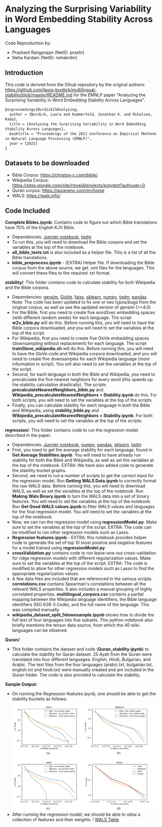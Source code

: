 
# Analyzing the Surprising Variability in Word Embedding Stability Across Languages
Code Reproduction by:
- Prashant Rangarajan (NetID: prashr)
- Neha Kardam (NetID: nehakrdm)

## Introduction
This code is derived from the Gihub repository by the original authors:  https://github.com/laura-burdick/multilingual-stability/blob/master/README.md
for the EMNLP paper "Analyzing the Surprising Variability in Word Embedding Stability Across Languages".
```
@inproceedings{Burdick21Analyzing,
  author = {Burdick, Laura and Kummerfeld, Jonathan K. and Mihalcea, Rada},
  title = {Analyzing the Surprising Variability in Word Embedding Stability Across Languages},
  booktitle = "Proceedings of the 2021 Conference on Empirical Methods in Natural Language Processing (EMNLP)",
  year = {2021}
}
```

## Datasets to be downloaded
- Bible Corpus: https://christos-c.com/bible/
- Wikipedia Corpus: https://sites.google.com/site/rmyeid/projects/polyglot?authuser=0
- Quran corpus: https://quranenc.com/en/home
- WALS: https://wals.info/

## Code Included
**Complete Bibles.ipynb**: Contains code to figure out which Bible translations have 75% of the English KJV Bible.
- Dependencies: [Jupyter notebook](https://jupyter.org/), [tqdm](https://github.com/tqdm/tqdm)
- To run this, you will need to download the Bible corpora and set the variables at the top of the notebook.
- **all_bible_texts.txt** is also included as a helper file. This is a list of all the Bible translations.
- **bible_preprocess.ipynb** -  (EXTRA) Helper file. If downloading the Bible corpus from the above source, we get .xml files for the languages. This will convert these files to the required .txt format.

**stability/**: This folder contains code to calculate stability for both Wikipedia and the Bible corpora.
- Dependencies: [gensim](https://radimrehurek.com/gensim/), [GloVe](https://nlp.stanford.edu/projects/glove/), [faiss](https://github.com/facebookresearch/faiss), [sklearn](https://scikit-learn.org/), [numpy](https://numpy.org/), [tqdm](https://github.com/tqdm/tqdm), [pandas](https://pandas.pydata.org/)
Note: The code has been updated to fix one or two typos/bugs from the original corpus, as well as use the updated version of gensim (>=4.0)
- For the Bible, first you need to create five word2vec embedding spaces (with different random seeds) for each language. The script **w2v_bible.py** will do this. Before running this, you will need to have the Bible corpora downloaded, and you will need to set the variables at the top of the script.
- For Wikipedia, first you need to create five GloVe embedding spaces (downsampling without replacement) for each language. The script **trainGlove_wikipedia.sh** will do this. Before running this, you will need to have the GloVe code and Wikipedia corpora downloaded, and you will need to create five downsamples for each Wikipedia language (more information in script). You will also need to set the variables at the top of the script.
- Second, for each language in both the Bible and Wikipedia, you need to precalculate the five nearest neighbors for every word (this speeds up the stability calculation drastically). The scripts **precalculateNearestNeighbors_bible.py** and **Wikipedia_precalculateNearestNeighbors + Stability.ipynb** do this. For both scripts, you will need to set the variables at the top of the scripts.
- Finally, you can calculate stability for each language in both the Bible and Wikipedia, using **stability_bible.py** and **Wikipedia_precalculateNearestNeighbors + Stability.ipynb**. For both scripts, you will need to set the variables at the top of the scripts.

**regression/**: This folder contains code to run the regression model described in the paper.
- Dependencies: [Jupyter notebook](https://jupyter.org/), [numpy](https://numpy.org/), [pandas](https://pandas.pydata.org/), [sklearn](https://scikit-learn.org/), [tqdm](https://github.com/tqdm/tqdm)
- First, you need to get the average stability for each language, found in **Get Average Stabilities.ipynb**. You will need to have already run stability for both the Bible and Wikipedia, as well as set the variables at the top of the notebook. EXTRA: We have also added code to generate the stability bucket graphs.
- Second, we need to run a number of scripts to get the correct input for the regression model. Run **Getting WALS Data.ipynb** to correctly format the raw WALS data. Before running this, you will need to download WALS, as well as set the variables at the top of the notebook. Run **Making Wals Binary.ipynb** to turn the WALS data into a set of binary features. You will need to set the variables at the top of the notebook. Run **Get Good WALS values.ipynb** to filter WALS values and languages for the final regression model. You will need to set the variables at the top of the notebook.
- Now, we can run the regression model using **regressionModel.py**. Make sure to set the variables at the top of the script. EXTRA: The code can be modified to run other regression models such as Lasso.
- **Regression features.ipynb** - EXTRA: this notebook provides helper code to generate the set of top 10 most poisitve and negative features for a model trained using **regressionModel.py**.
- **crossValidation.py** contains code to run leave-one-out cross-validation for ridge regression models with different regularization values. Make sure to set the variables at the top of the script. EXTRA: The code is modified to allow for other regression models such as Lasso to find the appropriate regularization values.
- A few data files are included that are referenced in the various scripts. **correlations.csv** contains Spearman's correlations between all the relevant WALS properties. It also includes a manual grouping of highly correlated properties. **multilingual_corpora.csv** contains a partial mapping between the Wikipedia language identifiers, the Bible language identifiers (ISO 639-3 Code), and the full name of the language. This was compiled manually.
- **wikipedia_dataset_split_5downsample.ipynb** shows how to divide the full text of four languages into five subsets. This python notebook also briefly mentions the tensor data source, from which the 40 wiki-languages can be obtained.

**Quran/**: 
- This folder contains the dataset and code (**Quran_stability.ipynb**) to calculate the stability for Quran dataset.
25 Ayah from the Quran were translated into four different languages: English, Hindi, Bulgarian, and Arabic. The text files from the four languages  (arabic.txt, bulgarian.txt, english.txt and hindi.txt) were manually created and are included in the Quran folder. The code is also provided to calculate the stability.

**Sample Output:**
- On running the Regression features.ipynb, one should be able to get the stability buckets as follows:
![Stability](./Stability.png)
- After running the regression model, we should be able to obtai a collection of features and their weights:
! [WALS Table](./WALS.png)
